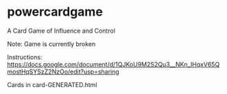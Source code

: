 # powercardgame
A Card Game of Influence and Control

Note: Game is currently broken

Instructions:
https://docs.google.com/document/d/1QJKoU9M2S2Qu3__NKn_IHqxV65QmostHqSYSzZ2NzOo/edit?usp=sharing

Cards in card-GENERATED.html


